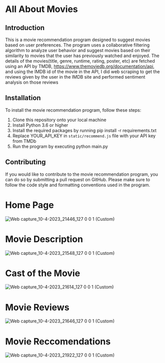 # All About Movies
## Introduction
This is a movie recommendation program designed to suggest movies based on user preferences. The program uses a collaborative filtering algorithm to analyze user behavior and suggest movies based on their similarity to movies that the user has previously watched and enjoyed.
The details of the movies(title, genre, runtime, rating, poster, etc) are fetched using an API by TMDB, https://www.themoviedb.org/documentation/api, and using the IMDB id of the movie in the API, I did web scraping to get the reviews given by the user in the IMDB site and performed sentiment analysis on those reviews

## Installation
To install the movie recommendation program, follow these steps:

1. Clone this repository onto your local machine
2. Install Python 3.6 or higher
3. Install the required packages by running pip install -r requirements.txt
4. Replace YOUR_API_KEY in `static/recommend.js` file with your API key from TMDb
5. Run the program by executing python main.py

## Contributing
If you would like to contribute to the movie recommendation program, you can do so by submitting a pull request on GitHub. Please make sure to follow the code style and formatting conventions used in the program.
# Home Page
![Web capture_10-4-2023_21446_127 0 0 1 (Custom)](https://user-images.githubusercontent.com/121853010/230940626-02910f67-2273-42fc-8727-5f5ac5f36713.jpeg)
# Movie Description
![Web capture_10-4-2023_21548_127 0 0 1 (Custom)](https://user-images.githubusercontent.com/121853010/230940641-7ccab69b-f387-4a3c-a4cd-f4d78f2d50c2.jpeg)
# Cast of the Movie
![Web capture_10-4-2023_21614_127 0 0 1 (Custom)](https://user-images.githubusercontent.com/121853010/230940644-99a3f544-208f-4d37-bad5-ddd4d9307022.jpeg)
# Movie Reviews
![Web capture_10-4-2023_21646_127 0 0 1 (Custom)](https://user-images.githubusercontent.com/121853010/230940653-6a6260b2-d2b1-4faa-bd92-1a76e07138cc.jpeg)
# Movie Reccomendations
![Web capture_10-4-2023_21922_127 0 0 1 (Custom)](https://user-images.githubusercontent.com/121853010/230940661-c4e50759-845f-4996-b32b-31d131ba7d2c.jpeg)
